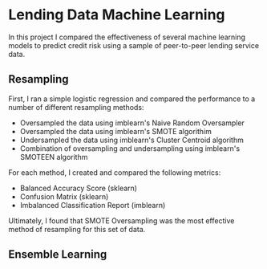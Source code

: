 # Lending Data Machine Learning

In this project I compared the effectiveness of several machine learning models to predict credit risk using a sample of peer-to-peer lending service data.

## Resampling

First, I ran a simple logistic regression and compared the performance to a number of different resampling methods: 
- Oversampled the data using imblearn's Naive Random Oversampler 
- Oversampled the data using imblearn's SMOTE algorithim
- Undersampled the data using imblearn's Cluster Centroid algorithm
- Combination of oversampling and undersampling using imblearn's SMOTEEN algorithm

For each method, I created and compared the following metrics:
- Balanced Accuracy Score (sklearn)
- Confusion Matrix (sklearn)
- Imbalanced Classification Report (imblearn)

Ultimately, I found that SMOTE Oversampling was the most effective method of resampling for this set of data.

## Ensemble Learning
